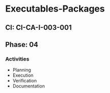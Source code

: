 # Executables-Packages

## CI: CI-CA-I-003-001
## Phase: 04

### Activities
- Planning
- Execution
- Verification
- Documentation
